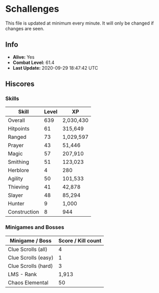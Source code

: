 # Schallenges

This file is updated at minimum every minute. It will only be changed if changes are seen.

## Info

 - **Alive:** Yes
 - **Combat Level:** 61.4
 - **Last Update:** 2020-09-29 18:47:42 UTC

## Hiscores

### Skills

| Skill | Level | XP |
|--|--|--|
| Overall | 639 | 2,030,430 |
| Hitpoints | 61 | 315,649 |
| Ranged | 73 | 1,029,597 |
| Prayer | 43 | 51,446 |
| Magic | 57 | 207,910 |
| Smithing | 51 | 123,023 |
| Herblore | 4 | 280 |
| Agility | 50 | 101,533 |
| Thieving | 41 | 42,878 |
| Slayer | 48 | 85,294 |
| Hunter | 9 | 1,000 |
| Construction | 8 | 944 |

### Minigames and Bosses

| Minigame / Boss | Score / Kill count |
|--|--|
| Clue Scrolls (all) | 4 |
| Clue Scrolls (easy) | 1 |
| Clue Scrolls (hard) | 3 |
| LMS - Rank | 1,913 |
| Chaos Elemental | 50 |
